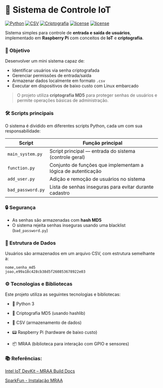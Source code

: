 <!--
[![license](https://img.shields.io/github/license/agslima/Sistema-IoT-de-Controle?style=flat-square)](https://raw.githubusercontent.com/agslima/Sistema-IoT-de-Controle/master/LICENSE)

# Sistema de Controle IoT

Sistema para controle de entrada e saída de usuário, implementado em RaspberryPi com conceitos em IoT.

O objetivo do mini sistema é a criação e identificação do usuário com senhas criptografadas. O mini sistema é escrito com linguagem Python, usando e usada criptografia MD5 para salvar os usuários e senhas em um arquivo CSV.

### Sistema
O mini sistema tem os seguintes scripts em python:

- main_system.py Contém a main do sistema, ou seja, é o script principal do sistema.
- function.py: contém todas as funções do sistema; para mais detalhes, leia a parte de
documentação das funções.
- add_user.py: contém a funcionalidade de inserir ou deletar usuários no sistema.
- bad_password.py: script com a funcionalidade de criar senhas quem não devem ser usadas ao criar um novo usuário.

### Bibliotecas
Bibliotecas usadas:

https://github.com/intel-iot-devkit/mraa/blob/master/docs/building.md

https://learn.sparkfun.com/tutorials/installing-libmraa-on-ubilinux-for-edison/all
-->

# 📡 Sistema de Controle IoT
[![Python](https://img.shields.io/badge/Python-3.x-blue?style=flat-square&logo=python&logoColor=white)](https://www.python.org/)
[![CSV](https://img.shields.io/badge/Data-CSV-yellow?style=flat-square&logo=filezilla&logoColor=white)]()
[![Criptografia](https://img.shields.io/badge/Hash-MD5-critical?style=flat-square&logo=lock&logoColor=white)](https://en.wikipedia.org/wiki/MD5)
[![license](https://img.shields.io/github/license/agslima/Sistema-IoT-de-Controle?style=flat-square)](https://raw.githubusercontent.com/agslima/Sistema-IoT-de-Controle/master/LICENSE)
[![license](https://img.shields.io/github/license/agslima/Sistema-IoT-de-Controle?style=flat-square)](https://raw.githubusercontent.com/agslima/Sistema-IoT-de-Controle/master/LICENSE)

Sistema simples para controle de **entrada e saída de usuários**, implementado em **Raspberry Pi** com conceitos de **IoT** e **criptografia**.


### 🎯 Objetivo

Desenvolver um mini sistema capaz de:

- Identificar usuários via senha criptografada
- Gerenciar permissões de entrada/saída
- Armazenar dados localmente em formato `.csv`
- Executar em dispositivos de baixo custo com Linux embarcado

> O projeto utiliza **criptografia MD5** para proteger senhas de usuários e permite operações básicas de administração.


### 🛠️ Scripts principais

O sistema é dividido em diferentes scripts Python, cada um com sua responsabilidade:

| Script             | Função principal                                                |
|--------------------|------------------------------------------------------------------|
| `main_system.py`   | Script principal — entrada do sistema (controle geral)          |
| `function.py`      | Conjunto de funções que implementam a lógica de autenticação    |
| `add_user.py`      | Adição e remoção de usuários no sistema                         |
| `bad_password.py`  | Lista de senhas inseguras para evitar durante cadastro          |


### 🔒 Segurança

- As senhas são armazenadas com **hash MD5**
- O sistema rejeita senhas inseguras usando uma blacklist (`bad_password.py`)


### 💾 Estrutura de Dados

Usuários são armazenados em um arquivo CSV, com estrutura semelhante a:

```csv
nome,senha_md5
joao,e99a18c428cb38d5f260853678922e03
```

### ⚙️ Tecnologias e Bibliotecas

Este projeto utiliza as seguintes tecnologias e bibliotecas:

- 🐍 Python 3

- 🔐 Criptografia MD5 (usando hashlib)

- 📂 CSV (armazenamento de dados)

- 📟 Raspberry Pi (hardware de baixo custo)

- 📦 MRAA (biblioteca para interação com GPIO e sensores)

### 📚 Referências:

[Intel IoT DevKit – MRAA Build Docs](https://github.com/intel-iot-devkit/mraa/blob/master/docs/building.md)

[SparkFun - Instalação MRAA](https://learn.sparkfun.com/tutorials/installing-libmraa-on-ubilinux-for-edison/all)


